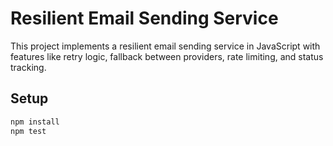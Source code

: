 # Resilient Email Sending Service

This project implements a resilient email sending service in JavaScript with features like retry logic, fallback between providers, rate limiting, and status tracking.

## Setup

```bash
npm install
npm test